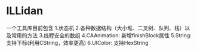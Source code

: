 # ILLidan

一个工具库目前包含
1.状态机
2.各种数据结构（大小堆、二叉树、队列、栈）以及常用的方法
3.线程安全的数组
4.CAAnimation: 新增finishBlock属性
5.String: 支持下标(利用CString，效率更高)
6.UIColor: 支持HexString

